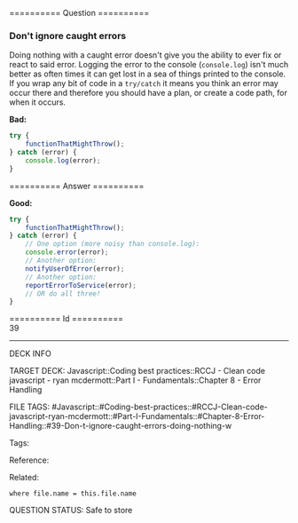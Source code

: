 ========== Question ==========  

### Don't ignore caught errors

Doing nothing with a caught error doesn't give you the ability to ever fix or react to said error. Logging the error to the console (`console.log`) isn't much better as often times it can get lost in a sea of things printed to the console. If you wrap any bit of code in a `try/catch` it means you think an error may occur there and therefore you should have a plan, or create a code path, for when it occurs.

**Bad:**

```javascript
try {
    functionThatMightThrow();
} catch (error) {
    console.log(error);
}
```  

========== Answer ==========  

**Good:**

```javascript
try {
    functionThatMightThrow();
} catch (error) {
    // One option (more noisy than console.log):
    console.error(error);
    // Another option:
    notifyUserOfError(error);
    // Another option:
    reportErrorToService(error);
    // OR do all three!
}
```

========== Id ==========  
39

---

DECK INFO

TARGET DECK: Javascript::Coding best practices::RCCJ - Clean code javascript - ryan mcdermott::Part I - Fundamentals::Chapter 8 - Error Handling

FILE TAGS: #Javascript::#Coding-best-practices::#RCCJ-Clean-code-javascript-ryan-mcdermott::#Part-I-Fundamentals::#Chapter-8-Error-Handling::#39-Don-t-ignore-caught-errors-doing-nothing-w

Tags:

Reference:

Related:

```dataview
where file.name = this.file.name
```

QUESTION STATUS: Safe to store
